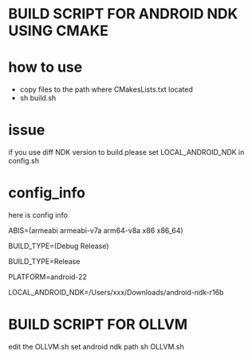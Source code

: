 BUILD SCRIPT FOR ANDROID NDK USING CMAKE
======

# how to use
+ copy files to the path where CMakesLists.txt located
+ sh build.sh

# issue
if you use diff NDK version to build.please set LOCAL_ANDROID_NDK in config.sh

# config_info
here is config info 

ABIS=(armeabi armeabi-v7a arm64-v8a x86 x86_64)

BUILD_TYPE=(Debug Release)

BUILD_TYPE=Release

PLATFORM=android-22

LOCAL_ANDROID_NDK=/Users/xxx/Downloads/android-ndk-r16b

BUILD SCRIPT FOR OLLVM
======
edit the OLLVM.sh
set android ndk path 
sh OLLVM.sh
